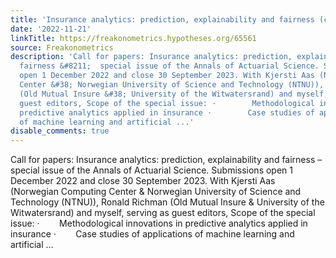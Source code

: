 ```yaml
---
title: 'Insurance analytics: prediction, explainability and fairness (call for papers)'
date: '2022-11-21'
linkTitle: https://freakonometrics.hypotheses.org/65561
source: Freakonometrics
description: 'Call for papers: Insurance analytics: prediction, explainability and
  fairness &#8211;  special issue of the Annals of Actuarial Science. Submissions
  open 1 December 2022 and close 30 September 2023. With Kjersti Aas (Norwegian Computing
  Center &#38; Norwegian University of Science and Technology (NTNU)), Ronald Richman
  (Old Mutual Insure &#38; University of the Witwatersrand) and myself, serving as
  guest editors, Scope of the special issue: ·        Methodological innovations in
  predictive analytics applied in insurance ·        Case studies of applications
  of machine learning and artificial ...'
disable_comments: true
---
```

Call for papers: Insurance analytics: prediction, explainability and fairness &#8211;  special issue of the Annals of Actuarial Science. Submissions open 1 December 2022 and close 30 September 2023. With Kjersti Aas (Norwegian Computing Center &#38; Norwegian University of Science and Technology (NTNU)), Ronald Richman (Old Mutual Insure &#38; University of the Witwatersrand) and myself, serving as guest editors, Scope of the special issue: ·        Methodological innovations in predictive analytics applied in insurance ·        Case studies of applications of machine learning and artificial ...